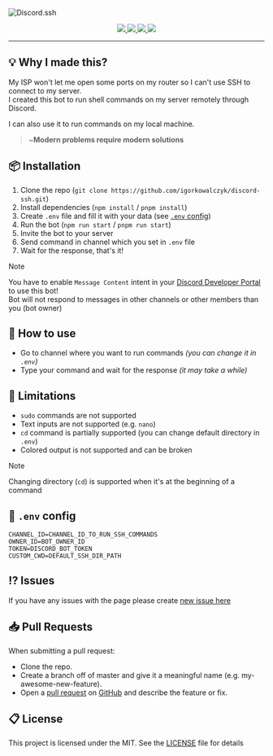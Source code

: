 ![Discord.ssh](https://github.com/IgorKowalczyk/discord-ssh/assets/49127376/2c5d3d33-0b5f-4f1d-b1c6-a78360d5a129)

<div align="center">
  <a aria-label="Discord" href="https://igorkowalczyk.dev/r/discord">
    <img src="https://img.shields.io/discord/666599184844980224?color=6005D2&logo=discord&label=Discord&style=flat-square&logoColor=fff">
  </a>
  <a aria-label="Discord.js" href="https://www.npmjs.com/package/discord.js">
    <img src="https://img.shields.io/badge/Discord.js-v14-%2334d058?style=flat-square&color=6005D2&logo=npm&logoColor=fff">
  </a>
  <a aria-label="CodeQL Checks" href="https://igorkowalczyk.dev/">
    <img src="https://img.shields.io/github/actions/workflow/status/igorkowalczyk/discord-ssh/codeql-analysis.yml?branch=main&style=flat-square&label=CodeQL&logo=github&color=6005D2">
  </a>
  <a aria-label="GitHub License" href="https://github.com/igorkowalczyk/discord-ssh">
    <img src="https://img.shields.io/github/license/igorkowalczyk/discord-ssh?style=flat-square&logo=github&label=License&color=6005D2">
  </a>
</div>

---

## 💡 Why I made this?

My ISP won't let me open some ports on my router so I can't use SSH to connect to my server.  
I created this bot to run shell commands on my server remotely through Discord.

I can also use it to run commands on my local machine.

> ~**Modern problems require modern solutions**

## 📦 Installation

1. Clone the repo (`git clone https://github.com/igorkowalczyk/discord-ssh.git`)
2. Install dependencies (`npm install` / `pnpm install`)
3. Create `.env` file and fill it with your data (see [`.env` config](#-env-config))
4. Run the bot (`npm run start` / `pnpm run start`)
5. Invite the bot to your server
6. Send command in channel which you set in `.env` file
7. Wait for the response, that's it!

> [!NOTE]
> You have to enable `Message Content` intent in your [Discord Developer Portal](https://discord.com/developers/applications) to use this bot!  
> Bot will not respond to messages in other channels or other members than you (bot owner)

## 🔦 How to use

- Go to channel where you want to run commands _(you can change it in `.env`)_
- Type your command and wait for the response _(it may take a while)_

## 🔩 Limitations

- `sudo` commands are not supported
- Text inputs are not supported (e.g. `nano`)
- `cd` command is partially supported (you can change default directory in `.env`)
- Colored output is not supported and can be broken

> [!NOTE]
> Changing directory (`cd`) is supported when it's at the beginning of a command

## 🔐 `.env` config

```
CHANNEL_ID=CHANNEL_ID_TO_RUN_SSH_COMMANDS
OWNER_ID=BOT_OWNER_ID
TOKEN=DISCORD_BOT_TOKEN
CUSTOM_CWD=DEFAULT_SSH_DIR_PATH
```

## ⁉️ Issues

If you have any issues with the page please create [new issue here](https://github.com/igorkowalczyk/discord-ssh/issues)

## 📥 Pull Requests

When submitting a pull request:

- Clone the repo.
- Create a branch off of master and give it a meaningful name (e.g. my-awesome-new-feature).
- Open a [pull request](https://github.com/igorkowalczyk/discord-ssh/pulls) on [GitHub](https://github.com) and describe the feature or fix.

## 📋 License

This project is licensed under the MIT. See the [LICENSE](https://github.com/igorkowalczyk/discord-ssh/blob/master/license.md) file for details
